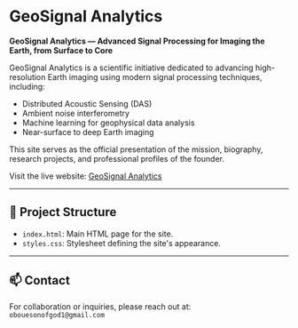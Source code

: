 # GeoSignal Analytics

**GeoSignal Analytics — Advanced Signal Processing for Imaging the Earth, from Surface to Core**

GeoSignal Analytics is a scientific initiative dedicated to advancing high-resolution Earth imaging using modern signal processing techniques, including:

- Distributed Acoustic Sensing (DAS)
- Ambient noise interferometry
- Machine learning for geophysical data analysis
- Near-surface to deep Earth imaging

This site serves as the official presentation of the mission, biography, research projects, and professional profiles of the founder.

Visit the live website: [GeoSignal Analytics](https://<ton-username>.github.io/geosignalanalytics/)

---

## 🚀 Project Structure

- `index.html`: Main HTML page for the site.
- `styles.css`: Stylesheet defining the site's appearance.

---

## 📫 Contact

For collaboration or inquiries, please reach out at:  
`obouesonofgod1@gmail.com`
